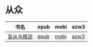 # 从众

| 书名 | epub | mobi | azw3 |
| --- | --- | --- | --- |
| [盲从与叛逆](http://ct.dalanmei.com/f/31084289-571732756-03e3d1) | [epub](http://ct.dalanmei.com/f/31084289-571732756-03e3d1) | [mobi](http://ct.dalanmei.com/f/31084289-571615848-ad2eac) | [azw3](http://ct.dalanmei.com/f/31084289-571912648-a11150) |
